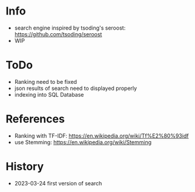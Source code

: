 # Info
- search engine inspired by tsoding's seroost: https://github.com/tsoding/seroost
- WIP

# ToDo
- Ranking need to be fixed
- json results of search need to displayed properly
- indexing into SQL Database

# References
- Ranking with TF-IDF: https://en.wikipedia.org/wiki/Tf%E2%80%93idf
- use Stemming: https://en.wikipedia.org/wiki/Stemming

# History
- 2023-03-24 first version of search
